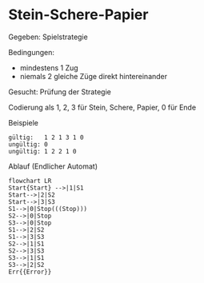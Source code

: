 # Stein-Schere-Papier

Gegeben: Spielstrategie

Bedingungen:
- mindestens 1 Zug
- niemals 2 gleiche Züge direkt hintereinander

Gesucht: Prüfung der Strategie

Codierung als 1, 2, 3 für Stein, Schere, Papier, 0 für Ende

Beispiele
~~~
gültig:   1 2 1 3 1 0
ungültig: 0
ungültig: 1 2 2 1 0
~~~

Ablauf (Endlicher Automat)

~~~mermaid
flowchart LR
Start{Start} -->|1|S1
Start-->|2|S2
Start-->|3|S3
S1-->|0|Stop(((Stop)))
S2-->|0|Stop
S3-->|0|Stop
S1-->|2|S2
S1-->|3|S3
S2-->|1|S1
S2-->|3|S3
S3-->|1|S1
S3-->|2|S2
Err{{Error}}
~~~
